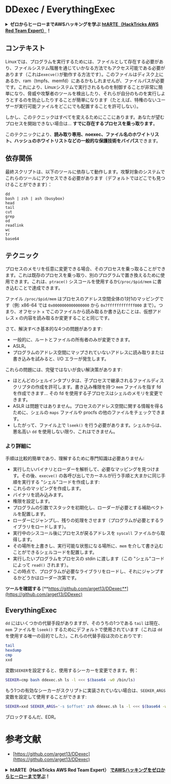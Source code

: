# DDexec / EverythingExec

<details>

<summary><strong>ゼロからヒーローまでAWSハッキングを学ぶ</strong> <a href="https://training.hacktricks.xyz/courses/arte"><strong>htARTE（HackTricks AWS Red Team Expert）</strong></a><strong>！</strong></summary>

HackTricksをサポートする他の方法：

- **HackTricksで企業を宣伝したい**または**HackTricksをPDFでダウンロードしたい**場合は、[**SUBSCRIPTION PLANS**](https://github.com/sponsors/carlospolop)をチェックしてください！
- [**公式PEASS＆HackTricksスワッグ**](https://peass.creator-spring.com)を入手する
- [**The PEASS Family**](https://opensea.io/collection/the-peass-family)を発見し、独占的な[**NFTs**](https://opensea.io/collection/the-peass-family)コレクションを見つける
- **💬 [Discordグループ](https://discord.gg/hRep4RUj7f)**に参加するか、[telegramグループ](https://t.me/peass)に参加するか、**Twitter** 🐦で**フォロー**する [**@hacktricks_live**](https://twitter.com/hacktricks_live)**。**
- **ハッキングトリックを共有するためにPRを提出して** [**HackTricks**](https://github.com/carlospolop/hacktricks) と [**HackTricks Cloud**](https://github.com/carlospolop/hacktricks-cloud) のgithubリポジトリに。

</details>

## コンテキスト

Linuxでは、プログラムを実行するためには、ファイルとして存在する必要があり、ファイルシステム階層を通じていかなる方法でもアクセス可能である必要があります（これは`execve()`が動作する方法です）。このファイルはディスク上にあるか、ram（tmpfs、memfd）にあるかもしれませんが、ファイルパスが必要です。これにより、Linuxシステムで実行されるものを制御することが非常に簡単になり、脅威や攻撃者のツールを検出したり、それらが自分のものを実行しようとするのを防止したりすることが簡単になります（たとえば、特権のないユーザーが実行可能ファイルをどこにでも配置することを許可しない）。

しかし、このテクニックはすべてを変えるためにここにあります。あなたが望むプロセスを開始できない場合は... **すでに存在するプロセスを乗っ取ります**。

このテクニックにより、**読み取り専用、noexec、ファイル名のホワイトリスト、ハッシュのホワイトリストなどの一般的な保護技術をバイパス**できます。

## 依存関係

最終スクリプトは、以下のツールに依存して動作します。攻撃対象のシステムでこれらのツールにアクセスできる必要があります（デフォルトではどこでも見つけることができます）：
```
dd
bash | zsh | ash (busybox)
head
tail
cut
grep
od
readlink
wc
tr
base64
```
## テクニック

プロセスのメモリを任意に変更できる場合、そのプロセスを乗っ取ることができます。これは既存のプロセスを乗っ取り、別のプログラムで置き換えるために使用できます。これは、`ptrace()` シスコールを使用するか(`/proc/$pid/mem` に書き込むことで達成できます。

ファイル `/proc/$pid/mem` はプロセスのアドレス空間全体の1対1のマッピングです（例: x86-64 では `0x0000000000000000` から `0x7ffffffffffff000` まで）。つまり、オフセット `x` でこのファイルから読み取るか書き込むことは、仮想アドレス `x` の内容を読み取るか変更することと同じです。

さて、解決すべき基本的な4つの問題があります:

* 一般的に、ルートとファイルの所有者のみが変更できます。
* ASLR。
* プログラムのアドレス空間にマップされていないアドレスに読み取りまたは書き込みを試みると、I/O エラーが発生します。

これらの問題には、完璧ではないが良い解決策があります:

* ほとんどのシェルインタプリタは、子プロセスで継承されるファイルディスクリプタの作成を許可します。書き込み権限を持つ `mem` ファイルを指す fd を作成できます... その fd を使用する子プロセスはシェルのメモリを変更できます。
* ASLR は問題ではありません。プロセスのアドレス空間に関する情報を得るために、シェルの `maps` ファイルや procfs の他のファイルをチェックできます。
* したがって、ファイル上で `lseek()` を行う必要があります。シェルからは、悪名高い `dd` を使用しない限り、これはできません。

### より詳細に

手順は比較的簡単であり、理解するために専門知識は必要ありません:

* 実行したいバイナリとローダーを解析して、必要なマッピングを見つけます。その後、`execve()` の各呼び出しでカーネルが行う手順と大まかに同じ手順を実行する "シェル"コードを作成します:
* これらのマッピングを作成します。
* バイナリを読み込みます。
* 権限を設定します。
* プログラムの引数でスタックを初期化し、ローダーが必要とする補助ベクトルを配置します。
* ローダーにジャンプし、残りの処理をさせます（プログラムが必要とするライブラリをロードします）。
* 実行中のシスコール後にプロセスが戻るアドレスを `syscall` ファイルから取得します。
* その場所を上書きし、実行可能な状態になる場所に、`mem` を介して書き込むことができるシェルコードを配置します。
* 実行したいプログラムをプロセスの stdin に渡します（この "シェル"コードによって `read()` されます）。
* この時点で、プログラムが必要なライブラリをロードし、それにジャンプするかどうかはローダー次第です。

**ツールを確認する** [**https://github.com/arget13/DDexec**](https://github.com/arget13/DDexec)

## EverythingExec

`dd` にはいくつかの代替手段がありますが、そのうちの1つである `tail` は現在、`mem` ファイルを `lseek()` するためにデフォルトで使用されています（これは `dd` を使用する唯一の目的でした）。これらの代替手段は次のとおりです:
```bash
tail
hexdump
cmp
xxd
```
変数`SEEKER`を設定すると、使用するシーカーを変更できます。例：
```bash
SEEKER=cmp bash ddexec.sh ls -l <<< $(base64 -w0 /bin/ls)
```
もう1つの有効なシーカーがスクリプトに実装されていない場合は、`SEEKER_ARGS`変数を設定して使用することができます:
```bash
SEEKER=xxd SEEKER_ARGS='-s $offset' zsh ddexec.sh ls -l <<< $(base64 -w0 /bin/ls)
```
ブロックするんだ、EDR。

# 参考文献
* [https://github.com/arget13/DDexec](https://github.com/arget13/DDexec)

<details>

<summary><strong>htARTE（HackTricks AWS Red Team Expert）</strong> <a href="https://training.hacktricks.xyz/courses/arte"><strong>でAWSハッキングをゼロからヒーローまで学ぶ</strong></a><strong>！</strong></summary>

HackTricksをサポートする他の方法：

* **HackTricksで企業を宣伝したい**または**HackTricksをPDFでダウンロードしたい**場合は、[**SUBSCRIPTION PLANS**](https://github.com/sponsors/carlospolop)をチェックしてください！
* [**公式PEASS＆HackTricksのグッズ**](https://peass.creator-spring.com)を入手する
* [**The PEASS Family**](https://opensea.io/collection/the-peass-family)を発見し、独占的な[**NFTs**](https://opensea.io/collection/the-peass-family)のコレクションを見つける
* **💬 [**Discordグループ**](https://discord.gg/hRep4RUj7f)または[**telegramグループ**](https://t.me/peass)に参加するか、**Twitter** 🐦 [**@hacktricks_live**](https://twitter.com/hacktricks_live)で**フォロー**する。
* **ハッキングトリックを共有するために、PRを** [**HackTricks**](https://github.com/carlospolop/hacktricks) **および** [**HackTricks Cloud**](https://github.com/carlospolop/hacktricks-cloud) **のGitHubリポジトリに提出することで**。 

</details>
